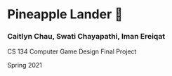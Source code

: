 # Pineapple Lander 🍍
### Caitlyn Chau, Swati Chayapathi, Iman Ereiqat

CS 134 Computer Game Design Final Project

Spring 2021
